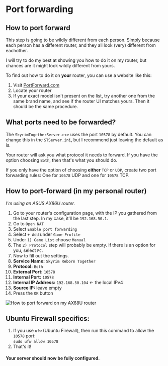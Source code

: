 # Port forwarding

## How to port forward

This step is going to be wildly different from each person. Simply because each person has a different router, and they all look (very) different from eachother.

I will try to do my best at showing you how to do it on my router, but chances are it might look wildly different from yours.

To find out how to do it on **your** router, you can use a website like this:

1. Visit [PortForward.com](https://portforward.com/router.htm#1)
2. Locate your router
3. If your exact model isn't present on the list, try another one from the same brand name, and see if the router UI matches yours. Then it should be the same procedure.

## What ports need to be forwarded?

The `SkyrimTogetherServer.exe` uses the port `10578` by default. You can change this in the `STServer.ini`, but I recommend just leaving the default as is.

Your router will ask you what protocol it needs to forward. If you have the option choosing `Both`, then that's what you should do.

If you only have the option of choosing **either** `TCP` or `UDP`, create two port forwarding rules: One for `10578` UDP and one for `10578` TCP.

## How to port-forward (in my personal router)

_I'm using an ASUS AX86U router._

1. Go to your router's configuration page, with the IP you gathered from the last step. In my case, it'll be `192.168.50.1`.
2. Go to `Open NAT`
3. Select `Enable port forwarding`
4. Select `+ Add` under `Game Profile`
5. Under `1) Game List` choose `Manual`
6. The `2) Protocol` step will probably be empty. If there is an option for you, select `PC`.
7. Now to fill out the settings.
8. **Service Name:** `Skyrim Reborn Together`
9. **Protocol:** `Both`
10. **External Port:** `10578`
11. **Internal Port:** `10578`
12. **Internal IP Address:** `192.168.50.104` <- the local IPv4
13. **Source IP:** leave empty
14. Press the `OK` button

![How to port forward on my AX68U router](https://shx.is/5BDuK3yHR.gif)

## Ubuntu Firewall specifics:

1. If you use `ufw` (Ubuntu Firewall), then run this command to allow the `10578` port:\
   `sudo ufw allow 10578`
2. That's it!

#### Your server should now be fully configured.
